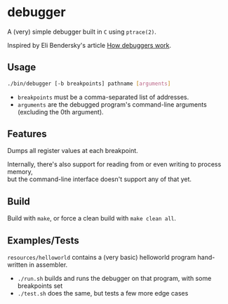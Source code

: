 debugger
========

A (very) simple debugger built in `C` using `ptrace(2)`.

Inspired by Eli Bendersky's article [How debuggers work](https://eli.thegreenplace.net/2011/01/23/how-debuggers-work-part-1).

Usage
-----

```sh
./bin/debugger [-b breakpoints] pathname [arguments]
```
* `breakpoints` must be a comma-separated list of addresses.  
* `arguments` are the debugged program's command-line arguments (excluding the 0th argument).

Features
--------

Dumps all register values at each breakpoint.

Internally, there's also support for reading from or even writing to process memory,  
but the command-line interface doesn't support any of that yet.

Build
-----

Build with `make`, or force a clean build with `make clean all`.

Examples/Tests
--------------

`resources/helloworld` contains a (very basic) helloworld program hand-written in assembler.  
* `./run.sh` builds and runs the debugger on that program, with some breakpoints set
* `./test.sh` does the same, but tests a few more edge cases


